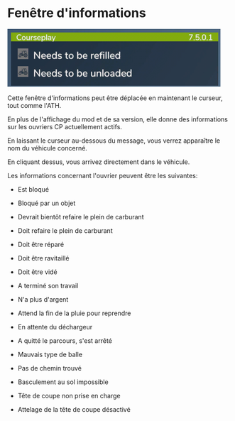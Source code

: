# Fenêtre d'informations

![Image](../assets/images/infopanel_0_0_480_130.png)

  
  
Cette fenêtre d'informations peut être déplacée en maintenant le curseur, tout comme l'ATH.  
  
En plus de l'affichage du mod et de sa version, elle donne des informations sur les ouvriers CP actuellement actifs.  
  
En laissant le curseur au-dessous du message, vous verrez apparaître le nom du véhicule concerné.  
  
En cliquant dessus, vous arrivez directement dans le véhicule.  
  


  
  
Les informations concernant l'ouvrier peuvent être les suivantes:  
  
    
- Est bloqué  
  
    
- Bloqué par un objet  
  
    
- Devrait bientôt refaire le plein de carburant  
  
    
- Doit refaire le plein de carburant  
  
    
- Doit être réparé  
  
    
- Doit être ravitaillé  
  
    
- Doit être vidé  
  
    
- A terminé son travail  
  
    
- N'a plus d'argent  
  
    
- Attend la fin de la pluie pour reprendre  
  
    
- En attente du déchargeur   
  
    
- A quitté le parcours, s'est arrêté   
  
    
- Mauvais type de balle   
  
    
- Pas de chemin trouvé   
  
    
- Basculement au sol impossible   
  
    
- Tête de coupe non prise en charge   
  
    
- Attelage de la tête de coupe désactivé  
  


